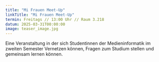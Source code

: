 ```yaml
---
title: "Mi Frauen Meet-Up"
linkTitle: "Mi Frauen Meet-Up"
termin: Freitags // 13:00 Uhr // Raum 3.218
datum: 2025-03-31T00:00:00
image: teaser_image.jpg
---
```

Eine Veranstaltung in der sich Studentinnen der Medieninformatik im zweiten Semester Vernetzen können, Fragen zum Studium stellen und gemeinsam lernen können.
